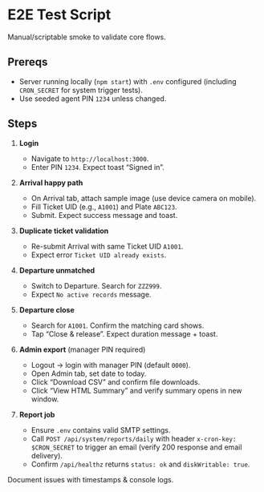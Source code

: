 # E2E Test Script

Manual/scriptable smoke to validate core flows.

## Prereqs

- Server running locally (`npm start`) with `.env` configured (including `CRON_SECRET` for system trigger tests).
- Use seeded agent PIN `1234` unless changed.

## Steps

1. **Login**
   - Navigate to `http://localhost:3000`.
   - Enter PIN `1234`. Expect toast “Signed in”.

2. **Arrival happy path**
   - On Arrival tab, attach sample image (use device camera on mobile).
   - Fill Ticket UID (e.g., `A1001`) and Plate `ABC123`.
   - Submit. Expect success message and toast.

3. **Duplicate ticket validation**
   - Re-submit Arrival with same Ticket UID `A1001`.
   - Expect error `Ticket UID already exists`.

4. **Departure unmatched**
   - Switch to Departure. Search for `ZZZ999`.
   - Expect `No active records` message.

5. **Departure close**
   - Search for `A1001`. Confirm the matching card shows.
   - Tap “Close & release”. Expect duration message + toast.

6. **Admin export** (manager PIN required)
   - Logout → login with manager PIN (default `0000`).
   - Open Admin tab, set date to today.
   - Click “Download CSV” and confirm file downloads.
   - Click “View HTML Summary” and verify summary opens in new window.

7. **Report job**
   - Ensure `.env` contains valid SMTP settings.
   - Call `POST /api/system/reports/daily` with header `x-cron-key: $CRON_SECRET` to trigger an email (verify 200 response and email delivery).
   - Confirm `/api/healthz` returns `status: ok` and `diskWritable: true`.

Document issues with timestamps & console logs.
